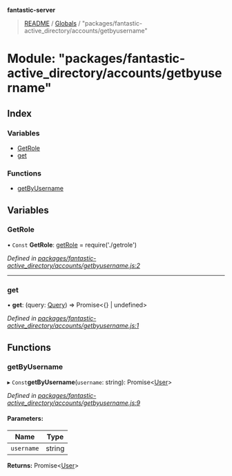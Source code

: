 **fantastic-server**

> [README](../README.md) / [Globals](../globals.md) / "packages/fantastic-active_directory/accounts/getbyusername"

# Module: "packages/fantastic-active_directory/accounts/getbyusername"

## Index

### Variables

* [GetRole](_packages_fantastic_active_directory_accounts_getbyusername_.md#getrole)
* [get](_packages_fantastic_active_directory_accounts_getbyusername_.md#get)

### Functions

* [getByUsername](_packages_fantastic_active_directory_accounts_getbyusername_.md#getbyusername)

## Variables

### GetRole

• `Const` **GetRole**: [getRole](_packages_fantastic_active_directory_accounts_getrole_.md#getrole) = require('./getrole')

*Defined in [packages/fantastic-active_directory/accounts/getbyusername.js:2](https://github.com/besimorhino/project-fantastic/blob/af5d0de/packages/fantastic-active_directory/accounts/getbyusername.js#L2)*

___

### get

•  **get**: (query: [Query](_packages_fantastic_utils_db_types_d_.md#query)) => Promise\<{} \| undefined>

*Defined in [packages/fantastic-active_directory/accounts/getbyusername.js:1](https://github.com/besimorhino/project-fantastic/blob/af5d0de/packages/fantastic-active_directory/accounts/getbyusername.js#L1)*

## Functions

### getByUsername

▸ `Const`**getByUsername**(`username`: string): Promise\<[User](_packages_fantastic_utils_types_d_.md#user)>

*Defined in [packages/fantastic-active_directory/accounts/getbyusername.js:9](https://github.com/besimorhino/project-fantastic/blob/af5d0de/packages/fantastic-active_directory/accounts/getbyusername.js#L9)*

#### Parameters:

Name | Type |
------ | ------ |
`username` | string |

**Returns:** Promise\<[User](_packages_fantastic_utils_types_d_.md#user)>
